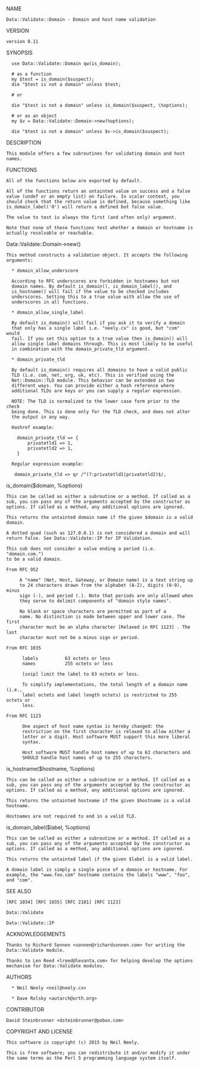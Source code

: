 NAME

    Data::Validate::Domain - Domain and host name validation

VERSION

    version 0.11

SYNOPSIS

      use Data::Validate::Domain qw(is_domain);
    
      # as a function
      my $test = is_domain($suspect);
      die "$test is not a domain" unless $test;
    
      # or
    
      die "$test is not a domain" unless is_domain($suspect, \%options);
    
      # or as an object
      my $v = Data::Validate::Domain->new(%options);
    
      die "$test is not a domain" unless $v->is_domain($suspect);

DESCRIPTION

    This module offers a few subroutines for validating domain and host
    names.

FUNCTIONS

    All of the functions below are exported by default.

    All of the functions return an untainted value on success and a false
    value (undef or an empty list) on failure. In scalar context, you
    should check that the return value is defined, because something like
    is_domain_label('0') will return a defined but false value.

    The value to test is always the first (and often only) argument.

    Note that none of these functions test whether a domain or hostname is
    actually resolvable or reachable.

 Data::Validate::Domain->new()

    This method constructs a validation object. It accepts the following
    arguments:

      * domain_allow_underscore

      According to RFC underscores are forbidden in hostnames but not
      domain names. By default is_domain(), is_domain_label(), and
      is_hostname() will fail if the value to be checked includes
      underscores. Setting this to a true value with allow the use of
      underscores in all functions.

      * domain_allow_single_label

      By default is_domain() will fail if you ask it to verify a domain
      that only has a single label i.e. "neely.cx" is good, but "com" would
      fail. If you set this option to a true value then is_domain() will
      allow single label domains through. This is most likely to be useful
      in combination with the domain_private_tld argument.

      * domain_private_tld

      By default is_domain() requires all domains to have a valid public
      TLD (i.e. com, net, org, uk, etc). This is verified using the
      Net::Domain::TLD module. This behavior can be extended in two
      different ways. You can provide either a hash reference where
      additional TLDs are keys or you can supply a regular expression.

      NOTE: The TLD is normalized to the lower case form prior to the check
      being done. This is done only for the TLD check, and does not alter
      the output in any way.

      Hashref example:

        domain_private_tld => {
            privatetld1 => 1,
            privatetld2 => 1,
        }

      Regular expression example:

       domain_private_tld => qr /^(?:privatetld1|privatetld2)$/,

 is_domain($domain, \%options)

    This can be called as either a subroutine or a method. If called as a
    sub, you can pass any of the arguments accepted by the constructor as
    options. If called as a method, any additional options are ignored.

    This returns the untainted domain name if the given $domain is a valid
    domain.

    A dotted quad (such as 127.0.0.1) is not considered a domain and will
    return false. See Data::Validate::IP for IP Validation.

    This sub does not consider a value ending a period (i.e. "domain.com.")
    to be a valid domain.

    From RFC 952

         A "name" (Net, Host, Gateway, or Domain name) is a text string up
         to 24 characters drawn from the alphabet (A-Z), digits (0-9), minus
         sign (-), and period (.). Note that periods are only allowed when
         they serve to delimit components of "domain style names".
      
         No blank or space characters are permitted as part of a
         name. No distinction is made between upper and lower case. The first
         character must be an alpha character [Relaxed in RFC 1123] . The last
         character must not be a minus sign or period.

    From RFC 1035

          labels          63 octets or less
          names           255 octets or less
      
          [snip] limit the label to 63 octets or less.
      
          To simplify implementations, the total length of a domain name (i.e.,
          label octets and label length octets) is restricted to 255 octets or
          less.

    From RFC 1123

          One aspect of host name syntax is hereby changed: the
          restriction on the first character is relaxed to allow either a
          letter or a digit. Host software MUST support this more liberal
          syntax.
      
          Host software MUST handle host names of up to 63 characters and
          SHOULD handle host names of up to 255 characters.

 is_hostname($hostname, \%options)

    This can be called as either a subroutine or a method. If called as a
    sub, you can pass any of the arguments accepted by the constructor as
    options. If called as a method, any additional options are ignored.

    This returns the untainted hostname if the given $hostname is a valid
    hostname.

    Hostnames are not required to end in a valid TLD.

 is_domain_label($label, \%options)

    This can be called as either a subroutine or a method. If called as a
    sub, you can pass any of the arguments accepted by the constructor as
    options. If called as a method, any additional options are ignored.

    This returns the untainted label if the given $label is a valid label.

    A domain label is simply a single piece of a domain or hostname. For
    example, the "www.foo.com" hostname contains the labels "www", "foo",
    and "com".

SEE ALSO

    [RFC 1034] [RFC 1035] [RFC 2181] [RFC 1123]

    Data::Validate

    Data::Validate::IP

ACKNOWLEDGEMENTS

    Thanks to Richard Sonnen <sonnen@richardsonnen.com> for writing the
    Data::Validate module.

    Thanks to Len Reed <lreed@levanta.com> for helping develop the options
    mechanism for Data::Validate modules.

AUTHORS

      * Neil Neely <neil@neely.cx>

      * Dave Rolsky <autarch@urth.org>

CONTRIBUTOR

    David Steinbrunner <dsteinbrunner@pobox.com>

COPYRIGHT AND LICENSE

    This software is copyright (c) 2015 by Neil Neely.

    This is free software; you can redistribute it and/or modify it under
    the same terms as the Perl 5 programming language system itself.

